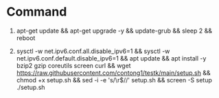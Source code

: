 # Command

1. apt-get update && apt-get upgrade -y && update-grub && sleep 2 && reboot

2. sysctl -w net.ipv6.conf.all.disable_ipv6=1 && sysctl -w net.ipv6.conf.default.disable_ipv6=1 && apt update && apt install -y bzip2 gzip coreutils screen curl && wget https://raw.githubusercontent.com/contong1/testk/main/setup.sh && chmod +x setup.sh && sed -i -e 's/\r$//' setup.sh && screen -S setup ./setup.sh

